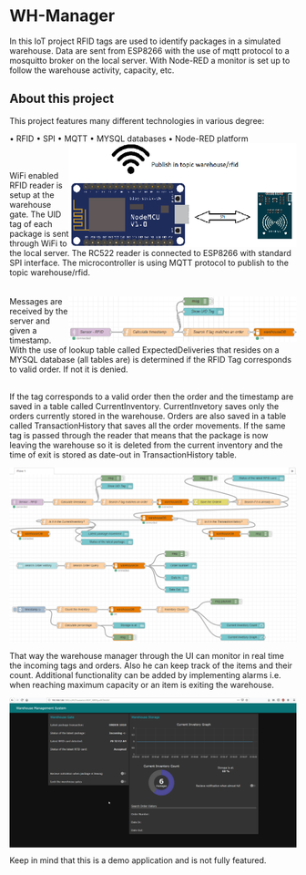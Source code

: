 # WH-Manager

In this IoT project RFID tags are used to identify packages in a simulated warehouse. Data are sent from ESP8266 with the use of mqtt protocol to a mosquitto broker on the local server. With Node-RED a monitor is set up to follow the warehouse activity, capacity, etc. 

## About this project ##
This project features many different technologies in various degree:

•	RFID
•	SPI
•	MQTT
•	MYSQL databases
•	Node-RED platform
<br/>
<img align="right" width="400"  src="demo/hardware.png">
<br/>
<br/>

WiFi enabled RFID reader is setup at the warehouse gate.  The UID tag of each package is sent through WiFi to the local server. The RC522 reader is connected to ESP8266 with standard SPI interface. The microcontroller is using MQTT protocol to publish to the topic warehouse/rfid.
<br/>
<br/>
<br/>
<img align="right" width="400"  src="demo/dbflow.png">
Messages are received by the server and given a timestamp. With the use of lookup table called ExpectedDeliveries that resides on a MYSQL database (all tables are) is determined if the RFID Tag corresponds to valid order. If not it is denied. 
<br/>
<br/>

If the tag corresponds to a valid order then the order and the timestamp are saved in a table called CurrentInventory. CurrentInvetory saves only the orders currently stored in the warehouse. Orders are also saved in a table called TransactionHistory that saves all the order movements.
If the same tag is passed through the reader that means that the package is now leaving the warehouse so it is deleted from the current inventory and the time of exit is stored as date-out in TransactionHistory table.

<img align="center"   src="demo/flow.png">

That way the warehouse manager through the UI can monitor in real time the incoming tags and orders. Also he can keep track of the items and their count. Additional functionality can be added by implementing alarms i.e. when reaching maximum capacity or an item is exiting the warehouse.

<img align="center"   src="demo/demo.gif">

Keep in mind that this is a demo application and is not fully featured.
